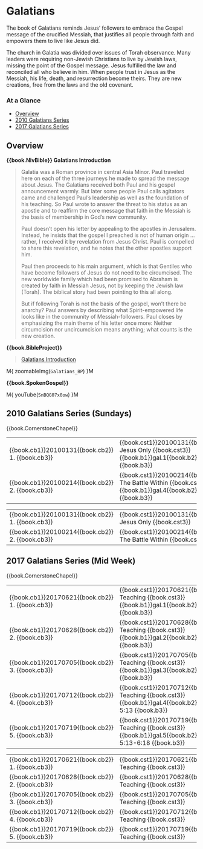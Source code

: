 # Galatians

The book of Galatians reminds Jesus’ followers to embrace the Gospel
message of the crucified Messiah, that justifies all people through
faith and empowers them to live like Jesus did.

The church in Galatia was divided over issues of Torah
observance. Many leaders were requiring non-Jewish Christians to live
by Jewish laws, missing the point of the Gospel message. Jesus
fulfilled the law and reconciled all who believe in him. When people
trust in Jesus as the Messiah, his life, death, and resurrection
become theirs. They are new creations, free from the laws and the old
covenant.


### At a Glance

- [Overview](#overview)
- [2010 Galatians Series](#2010-galatians-series-sundays)
- [2017 Galatians Series](#2017-galatians-series-mid-week)


## Overview


**{{book.NivBible}} Galatians Introduction**

> Galatia was a Roman province in central Asia Minor. Paul traveled here
> on each of the three journeys he made to spread the message about
> Jesus. The Galatians received both Paul and his gospel announcement
> warmly. But later some people Paul calls agitators came and challenged
> Paul’s leadership as well as the foundation of his teaching. So Paul
> wrote to answer the threat to his status as an apostle and to reaffirm
> the core message that faith in the Messiah is the basis of membership
> in God’s new community.
> 
> Paul doesn’t open his letter by appealing to the apostles in
> Jerusalem. Instead, he insists that the gospel I preached is not of
> human origin … rather, I received it by revelation from Jesus
> Christ.  Paul is compelled to share this revelation, and he notes that
> the other apostles support him.
> 
> Paul then proceeds to his main argument, which is that Gentiles who
> have become followers of Jesus do not need to be circumcised. The new
> worldwide family which had been promised to Abraham is created by
> faith in Messiah Jesus, not by keeping the Jewish law (Torah). The
> biblical story had been pointing to this all along.
> 
> But if following Torah is not the basis of the gospel, won’t there be
> anarchy? Paul answers by describing what Spirit-empowered life looks
> like in the community of Messiah-followers. Paul closes by emphasizing
> the main theme of his letter once more: Neither circumcision nor
> uncircumcision means anything; what counts is the new creation.


**{{book.BibleProject}}**

> [Galatians Introduction](https://bibleproject.com/explore/video/galatians/)

M{ zoomableImg(`Galatians_BP`) }M


**{{book.SpokenGospel}}**

M{ youTube(`SnBQG07x0ow`) }M



## 2010 Galatians Series (Sundays)

{{book.CornerstoneChapel}}

<!-- MASTER: vertical layout for "cell phone" responsive show/hide -->
<div class="phone">
<table>

<tr><td> {{book.cb1}}20100131{{book.cb2}} 1. {{book.cb3}} </td><td> {{book.cst1}}20100131{{book.cst2}} Jesus Only        {{book.cst3}} <br/> {{book.b1}}gal.1{{book.b2}} Gal 1-3 {{book.b3}} </td><td> 01/31/2010 <br/> {{book.csg1}}20100131.pdf{{book.csg2}} </td>
<tr><td> {{book.cb1}}20100214{{book.cb2}} 2. {{book.cb3}} </td><td> {{book.cst1}}20100214{{book.cst2}} The Battle Within {{book.cst3}} <br/> {{book.b1}}gal.4{{book.b2}} Gal 4-6 {{book.b3}} </td><td> 02/14/2010 <br/> {{book.csg1}}20100214.pdf{{book.csg2}} </td>

</table>
</div>

<!-- COPY: horizontal layout for "desktop/tablet" responsive show/hide (simply add 2 columns to header and replace TWO FROM <br/> TO </td><td> -->
<div class="desktop">
<table>

<tr><td> {{book.cb1}}20100131{{book.cb2}} 1. {{book.cb3}} </td><td> {{book.cst1}}20100131{{book.cst2}} Jesus Only        {{book.cst3}} </td><td> {{book.b1}}gal.1{{book.b2}} Gal 1-3 {{book.b3}} </td><td> 01/31/2010 </td><td> {{book.csg1}}20100131.pdf{{book.csg2}} </td>
<tr><td> {{book.cb1}}20100214{{book.cb2}} 2. {{book.cb3}} </td><td> {{book.cst1}}20100214{{book.cst2}} The Battle Within {{book.cst3}} </td><td> {{book.b1}}gal.4{{book.b2}} Gal 4-6 {{book.b3}} </td><td> 02/14/2010 </td><td> {{book.csg1}}20100214.pdf{{book.csg2}} </td>

</table>
</div>



## 2017 Galatians Series (Mid Week)

{{book.CornerstoneChapel}}

<!-- MASTER: vertical layout for "cell phone" responsive show/hide -->
<div class="phone">
<table>

<tr><td> {{book.cb1}}20170621{{book.cb2}} 1. {{book.cb3}} </td><td> {{book.cst1}}20170621{{book.cst2}} Teaching {{book.cst3}} <br/> {{book.b1}}gal.1{{book.b2}} Gal 1         {{book.b3}} </td><td> 06/21/2017 </td>
<tr><td> {{book.cb1}}20170628{{book.cb2}} 2. {{book.cb3}} </td><td> {{book.cst1}}20170628{{book.cst2}} Teaching {{book.cst3}} <br/> {{book.b1}}gal.2{{book.b2}} Gal 2         {{book.b3}} </td><td> 06/28/2017 </td>
<tr><td> {{book.cb1}}20170705{{book.cb2}} 3. {{book.cb3}} </td><td> {{book.cst1}}20170705{{book.cst2}} Teaching {{book.cst3}} <br/> {{book.b1}}gal.3{{book.b2}} Gal 3         {{book.b3}} </td><td> 07/05/2017 </td>
<tr><td> {{book.cb1}}20170712{{book.cb2}} 4. {{book.cb3}} </td><td> {{book.cst1}}20170712{{book.cst2}} Teaching {{book.cst3}} <br/> {{book.b1}}gal.4{{book.b2}} Gal 4-5:13    {{book.b3}} </td><td> 07/12/2017 </td>
<tr><td> {{book.cb1}}20170719{{book.cb2}} 5. {{book.cb3}} </td><td> {{book.cst1}}20170719{{book.cst2}} Teaching {{book.cst3}} <br/> {{book.b1}}gal.5{{book.b2}} Gal 5:13-6:18 {{book.b3}} </td><td> 07/19/2017 </td>

</table>
</div>

<!-- COPY: horizontal layout for "desktop/tablet" responsive show/hide (simply add 2 columns to header and replace TWO FROM <br/> TO </td><td> -->
<div class="desktop">
<table>

<tr><td> {{book.cb1}}20170621{{book.cb2}} 1. {{book.cb3}} </td><td> {{book.cst1}}20170621{{book.cst2}} Teaching {{book.cst3}} </td><td> {{book.b1}}gal.1{{book.b2}} Gal 1         {{book.b3}} </td><td> 06/21/2017 </td>
<tr><td> {{book.cb1}}20170628{{book.cb2}} 2. {{book.cb3}} </td><td> {{book.cst1}}20170628{{book.cst2}} Teaching {{book.cst3}} </td><td> {{book.b1}}gal.2{{book.b2}} Gal 2         {{book.b3}} </td><td> 06/28/2017 </td>
<tr><td> {{book.cb1}}20170705{{book.cb2}} 3. {{book.cb3}} </td><td> {{book.cst1}}20170705{{book.cst2}} Teaching {{book.cst3}} </td><td> {{book.b1}}gal.3{{book.b2}} Gal 3         {{book.b3}} </td><td> 07/05/2017 </td>
<tr><td> {{book.cb1}}20170712{{book.cb2}} 4. {{book.cb3}} </td><td> {{book.cst1}}20170712{{book.cst2}} Teaching {{book.cst3}} </td><td> {{book.b1}}gal.4{{book.b2}} Gal 4-5:13    {{book.b3}} </td><td> 07/12/2017 </td>
<tr><td> {{book.cb1}}20170719{{book.cb2}} 5. {{book.cb3}} </td><td> {{book.cst1}}20170719{{book.cst2}} Teaching {{book.cst3}} </td><td> {{book.b1}}gal.5{{book.b2}} Gal 5:13-6:18 {{book.b3}} </td><td> 07/19/2017 </td>

</table>
</div>
